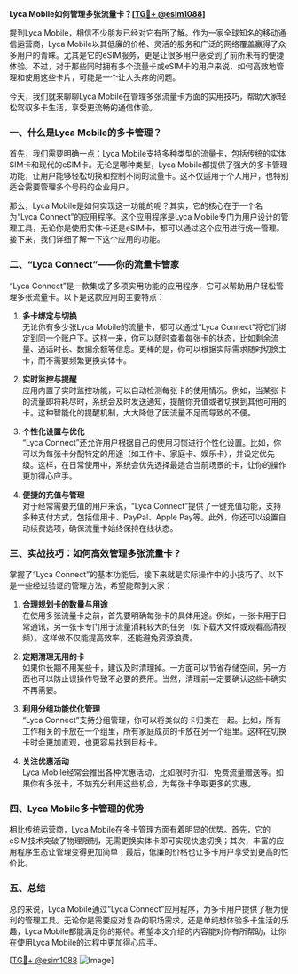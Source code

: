 **Lyca Mobile如何管理多张流量卡？[[TG💪+ @esim1088](https://t.me/s/esim1088)]**

提到Lyca Mobile，相信不少朋友已经对它有所了解。作为一家全球知名的移动通信运营商，Lyca Mobile以其低廉的价格、灵活的服务和广泛的网络覆盖赢得了众多用户的青睐。尤其是它的eSIM服务，更是让很多用户感受到了前所未有的便捷体验。不过，对于那些同时拥有多个流量卡或eSIM卡的用户来说，如何高效地管理和使用这些卡片，可能是一个让人头疼的问题。

今天，我们就来聊聊Lyca Mobile在管理多张流量卡方面的实用技巧，帮助大家轻松驾驭多卡生活，享受更流畅的通信体验。

### 一、什么是Lyca Mobile的多卡管理？

首先，我们需要明确一点：Lyca Mobile支持多种类型的流量卡，包括传统的实体SIM卡和现代的eSIM卡。无论是哪种类型，Lyca Mobile都提供了强大的多卡管理功能，让用户能够轻松切换和控制不同的流量卡。这不仅适用于个人用户，也特别适合需要管理多个号码的企业用户。

那么，Lyca Mobile是如何实现这一功能的呢？其实，它的核心在于一个名为“Lyca Connect”的应用程序。这个应用程序是Lyca Mobile专门为用户设计的管理工具，无论你是使用实体卡还是eSIM卡，都可以通过这个应用进行统一管理。接下来，我们详细了解一下这个应用的功能。

### 二、“Lyca Connect”——你的流量卡管家

“Lyca Connect”是一款集成了多项实用功能的应用程序，它可以帮助用户轻松管理多张流量卡。以下是这款应用的主要特点：

1. **多卡绑定与切换**  
   无论你有多少张Lyca Mobile的流量卡，都可以通过“Lyca Connect”将它们绑定到同一个账户下。这样一来，你可以随时查看每张卡的状态，比如剩余流量、通话时长、数据余额等信息。更棒的是，你可以根据实际需求随时切换主卡，而不需要频繁更换实体卡。

2. **实时监控与提醒**  
   应用内置了实时监控功能，可以自动检测每张卡的使用情况。例如，当某张卡的流量即将耗尽时，系统会及时发送通知，提醒你充值或者切换到其他可用的卡。这种智能化的提醒机制，大大降低了因流量不足而导致的不便。

3. **个性化设置与优化**  
   “Lyca Connect”还允许用户根据自己的使用习惯进行个性化设置。比如，你可以为每张卡分配特定的用途（如工作卡、家庭卡、娱乐卡），并设定优先级。这样，在日常使用中，系统会优先选择最适合当前场景的卡，让你的操作更加得心应手。

4. **便捷的充值与管理**  
   对于经常需要充值的用户来说，“Lyca Connect”提供了一键充值功能，支持多种支付方式，包括信用卡、PayPal、Apple Pay等。此外，你还可以设置自动续费选项，确保流量卡始终保持在线状态。

### 三、实战技巧：如何高效管理多张流量卡？

掌握了“Lyca Connect”的基本功能后，接下来就是实际操作中的小技巧了。以下是一些经过验证的管理方法，希望能帮到大家：

1. **合理规划卡的数量与用途**  
   在使用多张流量卡之前，首先要明确每张卡的具体用途。例如，一张卡用于日常通讯，另一张卡专门用于流量消耗较大的任务（如下载大文件或观看高清视频）。这样做不仅能提高效率，还能避免资源浪费。

2. **定期清理无用的卡**  
   如果你长期不用某些卡，建议及时清理掉。一方面可以节省存储空间，另一方面也可以防止误操作导致不必要的费用。当然，清理前一定要确认这些卡确实不再需要。

3. **利用分组功能优化管理**  
   “Lyca Connect”支持分组管理，你可以将类似的卡归类在一起。比如，所有工作相关的卡放在一个组里，所有家庭成员的卡放在另一个组里。这样在切换卡时会更加直观，也更容易找到目标卡。

4. **关注优惠活动**  
   Lyca Mobile经常会推出各种优惠活动，比如限时折扣、免费流量赠送等。如果你有多张卡，不妨充分利用这些机会，为每张卡争取更多的实惠。

### 四、Lyca Mobile多卡管理的优势

相比传统运营商，Lyca Mobile在多卡管理方面有着明显的优势。首先，它的eSIM技术突破了物理限制，无需更换实体卡即可实现快速切换；其次，丰富的应用程序生态让管理变得更加简单；最后，低廉的价格也让多卡用户享受到更高的性价比。

### 五、总结

总的来说，Lyca Mobile通过“Lyca Connect”应用程序，为多卡用户提供了极为便利的管理工具。无论你是需要应对复杂的职场需求，还是单纯想体验多卡生活的乐趣，Lyca Mobile都能满足你的期待。希望本文介绍的内容能对你有所帮助，让你在使用Lyca Mobile的过程中更加得心应手。

[[TG💪+ @esim1088](https://t.me/s/esim1088) ![Image](https://i.postimg.cc/4NQfJmqS/Snipaste-2025-05-13-00-14-12.png)]